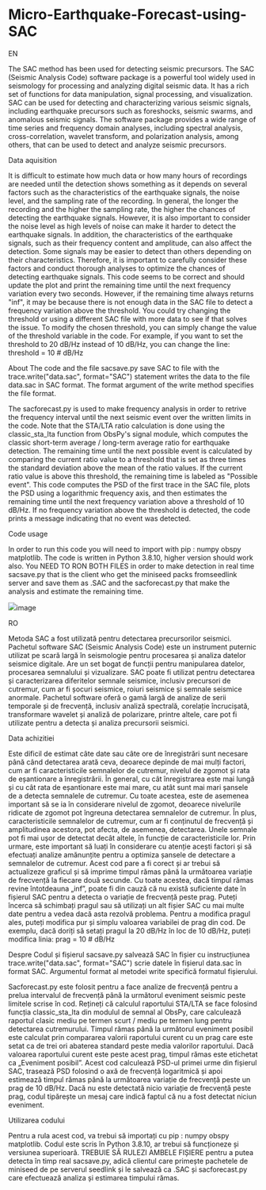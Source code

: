 # Micro-Earthquake-Forecast-using-SAC
EN

The SAC method has been used for detecting seismic precursors. The SAC (Seismic Analysis Code) software package is a powerful tool widely used in seismology for processing and analyzing digital seismic data. It has a rich set of functions for data manipulation, signal processing, and visualization. SAC can be used for detecting and characterizing various seismic signals, including earthquake precursors such as foreshocks, seismic swarms, and anomalous seismic signals. The software package provides a wide range of time series and frequency domain analyses, including spectral analysis, cross-correlation, wavelet transform, and polarization analysis, among others, that can be used to detect and analyze seismic precursors.

Data aquisition

It is difficult to estimate how much data or how many hours of recordings are needed until the detection shows something as it depends on several factors such as the characteristics of the earthquake signals, the noise level, and the sampling rate of the recording.
In general, the longer the recording and the higher the sampling rate, the higher the chances of detecting the earthquake signals. However, it is also important to consider the noise level as high levels of noise can make it harder to detect the earthquake signals.
In addition, the characteristics of the earthquake signals, such as their frequency content and amplitude, can also affect the detection. Some signals may be easier to detect than others depending on their characteristics.
Therefore, it is important to carefully consider these factors and conduct thorough analyses to optimize the chances of detecting earthquake signals. This code seems to be correct and should update the plot and print the remaining time until the next frequency variation every two seconds. However, if the remaining time always returns "inf", it may be because there is not enough data in the SAC file to detect a frequency variation above the threshold. You could try changing the threshold or using a different SAC file with more data to see if that solves the issue.
To modify the chosen threshold, you can simply change the value of the threshold variable in the code. For example, if you want to set the threshold to 20 dB/Hz instead of 10 dB/Hz, you can change the line: threshold = 10  # dB/Hz


About
The code and the file sacsave.py save SAC to file with the trace.write("data.sac", format="SAC") statement writes the data to the file data.sac in SAC format. The format argument of the write method specifies the file format.

The sacforecast.py is used to make frequency analysis in order to retrive the frequency interval until the next seismic event over the written limits in the code.
Note that the STA/LTA ratio calculation is done using the classic_sta_lta function from ObsPy's signal module, which computes the classic short-term average / long-term average ratio for earthquake detection. The remaining time until the next possible event is calculated by comparing the current ratio value to a threshold that is set as three times the standard deviation above the mean of the ratio values. If the current ratio value is above this threshold, the remaining time is labeled as "Possible event".
This code computes the PSD of the first trace in the SAC file, plots the PSD using a logarithmic frequency axis, and then estimates the remaining time until the next frequency variation above a threshold of 10 dB/Hz. If no frequency variation above the threshold is detected, the code prints a message indicating that no event was detected.

Code usage

In order to run this code you will need to import with pip : numpy obspy matplotlib. The code is written in Python 3.8.10, higher version should work also. You NEED TO RON BOTH FILES in order to make detection in real time sacsave.py that is the client who get the miniseed packs fromseedlink server and save them as .SAC and the sacforecast.py that make the analysis and estimate the remaining time.

<img src="https://i.ibb.co/PgjGM3s/image.png">image</img>

RO

Metoda SAC a fost utilizată pentru detectarea precursorilor seismici. Pachetul software SAC (Seismic Analysis Code) este un instrument puternic utilizat pe scară largă în seismologie pentru procesarea și analiza datelor seismice digitale. Are un set bogat de funcții pentru manipularea datelor, procesarea semnalului și vizualizare. SAC poate fi utilizat pentru detectarea și caracterizarea diferitelor semnale seismice, inclusiv precursori de cutremur, cum ar fi șocuri seismice, roiuri seismice și semnale seismice anormale. Pachetul software oferă o gamă largă de analize de serii temporale și de frecvență, inclusiv analiză spectrală, corelație încrucișată, transformare wavelet și analiză de polarizare, printre altele, care pot fi utilizate pentru a detecta și analiza precursorii seismici.

Data achizitiei

Este dificil de estimat câte date sau câte ore de înregistrări sunt necesare până când detectarea arată ceva, deoarece depinde de mai mulți factori, cum ar fi caracteristicile semnalelor de cutremur, nivelul de zgomot și rata de eșantionare a înregistrării.
În general, cu cât înregistrarea este mai lungă și cu cât rata de eșantionare este mai mare, cu atât sunt mai mari șansele de a detecta semnalele de cutremur. Cu toate acestea, este de asemenea important să se ia în considerare nivelul de zgomot, deoarece nivelurile ridicate de zgomot pot îngreuna detectarea semnalelor de cutremur.
În plus, caracteristicile semnalelor de cutremur, cum ar fi conținutul de frecvență și amplitudinea acestora, pot afecta, de asemenea, detectarea. Unele semnale pot fi mai ușor de detectat decât altele, în funcție de caracteristicile lor.
Prin urmare, este important să luați în considerare cu atenție acești factori și să efectuați analize amănunțite pentru a optimiza șansele de detectare a semnalelor de cutremur. Acest cod pare a fi corect și ar trebui să actualizeze graficul și să imprime timpul rămas până la următoarea variație de frecvență la fiecare două secunde. Cu toate acestea, dacă timpul rămas revine întotdeauna „inf”, poate fi din cauză că nu există suficiente date în fișierul SAC pentru a detecta o variație de frecvență peste prag. Puteți încerca să schimbați pragul sau să utilizați un alt fișier SAC cu mai multe date pentru a vedea dacă asta rezolvă problema.
Pentru a modifica pragul ales, puteți modifica pur și simplu valoarea variabilei de prag din cod. De exemplu, dacă doriți să setați pragul la 20 dB/Hz în loc de 10 dB/Hz, puteți modifica linia: prag = 10 # dB/Hz


Despre
Codul și fișierul sacsave.py salvează SAC în fișier cu instrucțiunea trace.write("data.sac", format="SAC") scrie datele în fișierul data.sac în format SAC. Argumentul format al metodei write specifică formatul fișierului.

Sacforecast.py este folosit pentru a face analize de frecvență pentru a prelua intervalul de frecvență până la următorul eveniment seismic peste limitele scrise în cod.
Rețineți că calculul raportului STA/LTA se face folosind funcția classic_sta_lta din modulul de semnal al ObsPy, care calculează raportul clasic mediu pe termen scurt / mediu pe termen lung pentru detectarea cutremurului. Timpul rămas până la următorul eveniment posibil este calculat prin compararea valorii raportului curent cu un prag care este setat ca de trei ori abaterea standard peste media valorilor raportului. Dacă valoarea raportului curent este peste acest prag, timpul rămas este etichetat ca „Eveniment posibil”.
Acest cod calculează PSD-ul primei urme din fișierul SAC, trasează PSD folosind o axă de frecvență logaritmică și apoi estimează timpul rămas până la următoarea variație de frecvență peste un prag de 10 dB/Hz. Dacă nu este detectată nicio variație de frecvență peste prag, codul tipărește un mesaj care indică faptul că nu a fost detectat niciun eveniment.

Utilizarea codului

Pentru a rula acest cod, va trebui să importați cu pip : numpy obspy matplotlib. Codul este scris în Python 3.8.10, ar trebui să funcționeze și versiunea superioară. TREBUIE SĂ RULEZI AMBELE FIȘIERE pentru a putea detecta în timp real sacsave.py, adică clientul care primește pachetele de miniseed de pe serverul seedlink și le salvează ca .SAC și sacforecast.py care efectuează analiza și estimarea timpului rămas.
